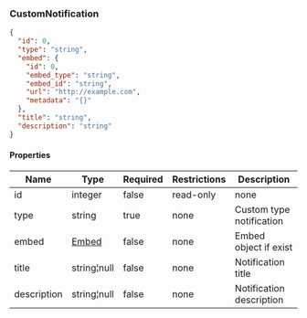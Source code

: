 <h3 id="tocS_CustomNotification">CustomNotification</h3>
<!-- backwards compatibility -->
<a id="schemacustomnotification"></a>
<a id="schema_CustomNotification"></a>
<a id="tocScustomnotification"></a>
<a id="tocscustomnotification"></a>

```json
{
  "id": 0,
  "type": "string",
  "embed": {
    "id": 0,
    "embed_type": "string",
    "embed_id": "string",
    "url": "http://example.com",
    "metadata": "{}"
  },
  "title": "string",
  "description": "string"
}

```

#### Properties

|Name|Type|Required|Restrictions|Description|
|---|---|---|---|---|
|id|integer|false|read-only|none|
|type|string|true|none|Custom type notification|
|embed|[Embed](#schemaembed)|false|none|Embed object if exist|
|title|string¦null|false|none|Notification title|
|description|string¦null|false|none|Notification description|
